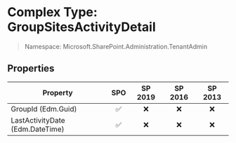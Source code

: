 # Complex Type: GroupSitesActivityDetail

> Namespace: Microsoft.SharePoint.Administration.TenantAdmin

## Properties

Property | SPO | SP 2019 | SP 2016 | SP 2013
----------|:---:|:-------:|:-------:|:-------:
GroupId (Edm.Guid) | ✅ | ❌ | ❌ | ❌
LastActivityDate (Edm.DateTime) | ✅ | ❌ | ❌ | ❌